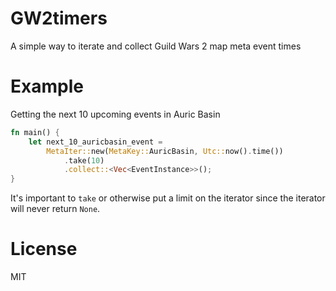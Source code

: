 # GW2timers

A simple way to iterate and collect Guild Wars 2 map meta event times

# Example

Getting the next 10 upcoming events in Auric Basin

```rust
fn main() {
    let next_10_auricbasin_event =
        MetaIter::new(MetaKey::AuricBasin, Utc::now().time())
            .take(10)
            .collect::<Vec<EventInstance>>();
}
```

It's important to `take` or otherwise put a limit on the iterator since the iterator will never return `None`.

# License

MIT
